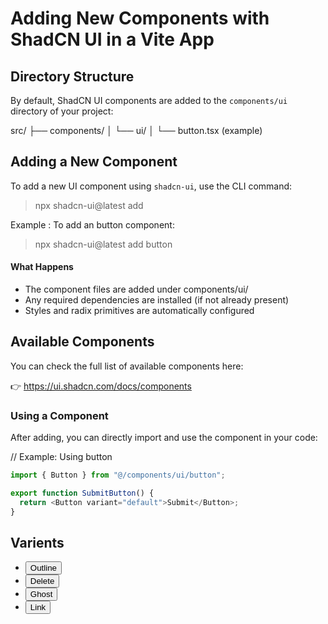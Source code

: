 # Adding New Components with ShadCN UI in a Vite App


## Directory Structure

By default, ShadCN UI components are added to the `components/ui` directory of your project:

src/
├── components/
│ └── ui/
│ └── button.tsx (example)


## Adding a New Component

To add a new UI component using `shadcn-ui`, use the CLI command:

>npx shadcn-ui@latest add <component-name>

Example : To add an button component:

>npx shadcn-ui@latest add button

#### What Happens
- The component files are added under components/ui/
- Any required dependencies are installed (if not already present)
- Styles and radix primitives are automatically configured

## Available Components
You can check the full list of available components here:

👉 https://ui.shadcn.com/docs/components

### Using a Component
After adding, you can directly import and use the component in your code:

// Example: Using button

```javascript
import { Button } from "@/components/ui/button";

export function SubmitButton() {
  return <Button variant="default">Submit</Button>;
}
```

## Varients 

- <Button variant="outline">Outline</Button>
- <Button variant="destructive">Delete</Button>
- <Button variant="ghost">Ghost</Button>
- <Button variant="link">Link</Button>
